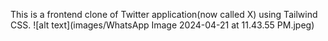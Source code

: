 This is a frontend clone of Twitter application(now called X) using Tailwind CSS. 
![alt text](images/WhatsApp Image 2024-04-21 at 11.43.55 PM.jpeg)
